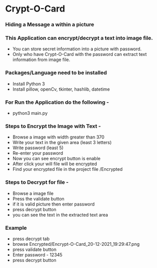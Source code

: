 # **Crypt-O-Card**
### Hiding a Message a within a picture

### This Application can encrypt/decrypt a text into image file.
* You can store secret information into a picture with password.
* Only who have Crypt-O-Card with the password can extract text information from image file.


### Packages/Language need to be installed
* Install Python 3
* Install pillow, openCv, tkinter, hashlib, datetime

### For Run the Application do the following - 
* python3 main.py

### Steps to Encrypt the Image with Text - 
* Browse a image with width greater than 370
* Write your text in the given area (least 3 letters)
* Write password (least 5)
* Re-enter your password 
* Now you can see encrypt button is enable 
* After click your will file will be encrypted
* Find your encrypted file in the project file /Encrypted

### Steps to Decrypt for file -
* Browse a image file 
* Press the validate button 
* if it is valid picture then enter password
* press decrypt button
* you can see the text in the extracted text area

### Example 
* press decrypt tab
* browse Encrypted/Encrypt-O-Card_20-12-2021_19:29:47.png
* press validate button
* Enter password - 12345
* press decrypt button